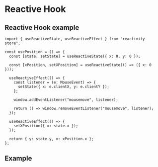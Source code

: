 # Reactive Hook

## Reactive Hook example

```tsx twoslash
import { useReactiveState, useReactiveEffect } from "reactivity-store";

const usePosition = () => {
  const [state, setState] = useReactiveState({ x: 0, y: 0 });

  const [xPosition, setXPosition] = useReactiveState(() => ({ x: 0 }));

  useReactiveEffect(() => {
    const listener = (e: MouseEvent) => {
      setState({ x: e.clientX, y: e.clientY });
    };

    window.addEventListener("mousemove", listener);

    return () => window.removeEventListener("mousemove", listener);
  });

  useReactiveEffect(() => {
    setXPosition({ x: state.x });
  });

  return { y: state.y, x: xPosition.x };
};
```

## Example

<script setup>
  import Hook from '@theme/components/reactiveHook.vue'
</script>

<Hook />
